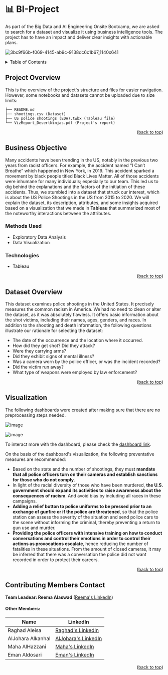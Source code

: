 <a name="readme-top"></a>

# :bar_chart: BI-Project
As part of the Big Data and AI Engineering Onsite Bootcamp, we are asked to search for a dataset and visualize it using business intelligence tools. The project has to have an impact and deliver clear insights with actionable plans.

![3bc9f66b-f069-4145-ab9c-9138dc6c1b67_1140x641](https://user-images.githubusercontent.com/53378171/222489799-9a2415cf-13a3-4443-a0bc-eebaa1768697.jpg)


<!-- TABLE OF CONTENTS -->
<details>
  <summary>Table of Contents</summary>
  <ol>
    <li><a href="#project-overview">Project Overview</a></li>
    <li>
    <a href="#business-objective">Business Objective</a>
      <ul>
        <li><a href="#methods-used">Methods Used</a></li>
        <li><a href="#technologies">Technologies</a></li>
      </ul>
    </li>
    <li><a href="#dataset-overview">Dataset Overview</a></li>
    <li><a href="#visualization">Visualization</a></li>
    <li><a href="#contributing-members-contact">Contributing Members Contact</a></li>
  </ol>
</details>

##
## Project Overview

This is the overview of the project's structure and files for easier navigation. However, some notebooks and datasets cannot be uploaded due to size limits:

```
├── README.md
├── shootings.csv (Dataset)
├── US police shootings (EDA).twbx (Tableau file)
└── VizReport_DesertNinjas.pdf (Project's report)
```

<p align="right">(<a href="#readme-top">back to top</a>)</p>

## Business Objective

Many accidents have been trending in the US, notably in the previous two years from racist officers. For example, the accident named “I Can’t Breathe” which happened in New York, in 2019. This accident sparked a movement by black people titled Black Lives Matter. All of those accidents were inhumane for many individuals; especially to our team. This led us to dig behind the explanations and the factors of the initiation of these accidents. Thus, we stumbled into a dataset that struck our interest, which is about the US Police Shootings in the US from 2015 to 2020. We will explain the dataset, its description, attributes, and some insights acquired based on a visualization that we made in **Tableau** that summarized most of the noteworthy interactions between the attributes.

### Methods Used
* Exploratory Data Analysis
* Data Visualization

### Technologies
* Tableau

<p align="right">(<a href="#readme-top">back to top</a>)</p>

## Dataset Overview
This dataset examines police shootings in the United States. It precisely measures the common racism in America. We had no need to clean or alter the dataset, as it was 
absolutely flawless. It offers basic information about the shot victims, including their names, ages, genders, and races. In addition to the shooting and death information, the following questions illustrate our rationale for selecting the dataset:

* The date of the occurrence and the location where it occurred.
* How did they get shot? Did they attack?
* Were they carrying arms?
* Did they exhibit signs of mental illness?
* Was a camera worn by the police officer, or was the incident recorded?
* Did the victim run away?
* What type of weapons were employed by law enforcement?


<p align="right">(<a href="#readme-top">back to top</a>)</p>

## Visualization

The following dashboards were created after making sure that there are no preprocessing steps needed. 

![image](https://user-images.githubusercontent.com/53378171/222495204-56f21ba9-34aa-494e-9b40-e4841abb0bce.png)

![image](https://user-images.githubusercontent.com/53378171/222495509-a890e1c3-6a33-4701-91d5-8bd6fa21fa6c.png)

To interact more with the dashboard, please check the [dashboard link](https://public.tableau.com/app/profile/johara.alkanhal/viz/USpoliceshootingsEDA2_16646517597510/Story1).

On the basis of the dashboard's visualization, the following preventative measures are recommended:
* Based on the state and the number of shootings, they must **mandate that all police officers turn on their cameras and establish sanctions for those who do not comply**.
* In light of the racial diversity of those who have been murdered, **the U.S. government should expand its activities to raise awareness about the consequences of racism**. And avoid bias by including all races in these campaigns.
* **Adding a relief button to police uniforms to be pressed prior to an exchange of gunfire or if the police are threatened**, so that the police station can assess the 
severity of the situation and send police cars to the scene without informing the criminal, thereby preventing a return to gun use and murder.
* **Providing the police officers with intensive training on how to conduct conversations and control their emotions in order to control their actions as provocations escalate**, hence reducing the number of fatalities in these situations. From the amount of closed cameras, it may be inferred that there was a conversation the police did not want recorded in order to protect their careers.

<p align="right">(<a href="#readme-top">back to top</a>)</p>

## Contributing Members Contact

**Team Leadear: Reema Alaswad** ([Reema's LinkedIn](https://www.linkedin.com/in/reema-alaswad-2002a3188/))

#### Other Members:

|Name     |  LinkedIn   | 
|---------|-----------------|
| Raghad Aleisa | [Raghad's LinkedIn](https://www.linkedin.com/in/rghde)  |
| AlJohara Alkanhal | [AlJohara's LinkedIn](https://www.linkedin.com/in/joharaalkanhal/) |
| Maha AlHazzani | [Maha's LinkedIn](https://www.linkedin.com/in/mahazzani/)  |
| Eman Aldosari | [Eman's LinkedIn](https://www.linkedin.com/in/eman-aldosari-51215a204/)  |

<p align="right">(<a href="#readme-top">back to top</a>)</p>
